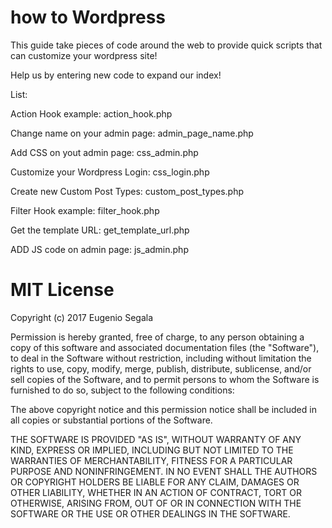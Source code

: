 # how to Wordpress

This guide take pieces of code around the web to provide quick scripts that can customize your wordpress site!

Help us by entering new code to expand our index!

List:

Action Hook example: action_hook.php

Change name on your admin page: admin_page_name.php

Add CSS on yout admin page: css_admin.php

Customize your Wordpress Login: css_login.php

Create new Custom Post Types: custom_post_types.php

Filter Hook example: filter_hook.php

Get the template URL: get_template_url.php

ADD JS code on admin page: js_admin.php

# MIT License

Copyright (c) 2017 Eugenio Segala

Permission is hereby granted, free of charge, to any person obtaining a copy
of this software and associated documentation files (the "Software"), to deal
in the Software without restriction, including without limitation the rights
to use, copy, modify, merge, publish, distribute, sublicense, and/or sell
copies of the Software, and to permit persons to whom the Software is
furnished to do so, subject to the following conditions:

The above copyright notice and this permission notice shall be included in all
copies or substantial portions of the Software.

THE SOFTWARE IS PROVIDED "AS IS", WITHOUT WARRANTY OF ANY KIND, EXPRESS OR
IMPLIED, INCLUDING BUT NOT LIMITED TO THE WARRANTIES OF MERCHANTABILITY,
FITNESS FOR A PARTICULAR PURPOSE AND NONINFRINGEMENT. IN NO EVENT SHALL THE
AUTHORS OR COPYRIGHT HOLDERS BE LIABLE FOR ANY CLAIM, DAMAGES OR OTHER
LIABILITY, WHETHER IN AN ACTION OF CONTRACT, TORT OR OTHERWISE, ARISING FROM,
OUT OF OR IN CONNECTION WITH THE SOFTWARE OR THE USE OR OTHER DEALINGS IN THE
SOFTWARE.

